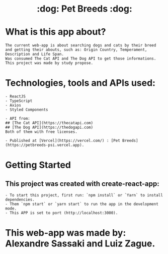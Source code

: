 <h1 align="center">:dog: Pet Breeds :dog:</h1>

# What is this app about?

    The current web-app is about searching dogs and cats by their breed and getting their abouts, such as: Origin Country, Temperament, Description and Life Span.
    Was consumed The Cat API and The Dog API to get those informations.
    This project was made by study propose.

# Technologies, tools and APIs used:

    - ReactJS
    - TypeScript
    - Axios
    - Styled Components

    - API from:
    ## [The Cat API](https://thecatapi.com)
    ## [The Dog API](https://thedogapi.com)
    Both of them with free licenses.

    - Published at [Vercel](https://vercel.com/) : [Pet Breeds](https://petbreeds-psi.vercel.app).

# Getting Started

## This project was created with create-react-app:

    - To start this project, first run: `npm install` or `Yarn` to install dependencies.
    - Them `npm start` or `yarn start` to run the app in the development mode.
    - This APP is set to port (http://localhost:3000).

# This web-app was made by: Alexandre Sassaki and Luiz Zague.
